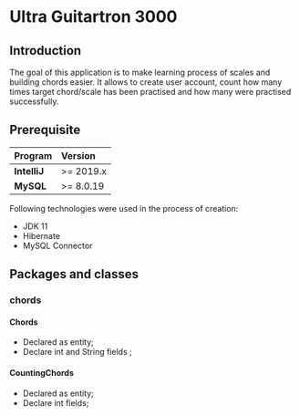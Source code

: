# Ultra Guitartron 3000

## Introduction

The goal of this application is to make learning process of scales and building chords easier. 
It allows to create user account, count how many times target chord/scale has been practised and how many were practised successfully.

## Prerequisite

| **Program**  | **Version** |
| :----------- | :---------- |
| **IntelliJ** | \>= 2019.x  |
| **MySQL**    | \>= 8.0.19  |

Following technologies were used in the process of creation:

* JDK 11
* Hibernate
* MySQL Connector

## Packages and classes

### chords

#### Chords

* Declared as entity;
* Declare int and String fields ;

#### CountingChords

* Declared as entity;
* Declare int fields;
